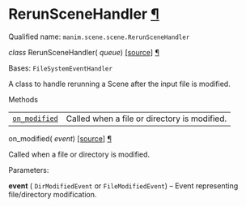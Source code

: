 # RerunSceneHandler [¶](https://docs.manim.community/en/stable/reference/manim.scene.scene.RerunSceneHandler.html\#rerunscenehandler "Link to this heading")

Qualified name: `manim.scene.scene.RerunSceneHandler`

_class_ RerunSceneHandler( _queue_) [\[source\]](https://docs.manim.community/en/stable/_modules/manim/scene/scene.html#RerunSceneHandler) [¶](https://docs.manim.community/en/stable/reference/manim.scene.scene.RerunSceneHandler.html#manim.scene.scene.RerunSceneHandler "Link to this definition")

Bases: `FileSystemEventHandler`

A class to handle rerunning a Scene after the input file is modified.

Methods

|     |     |
| --- | --- |
| [`on_modified`](https://docs.manim.community/en/stable/reference/manim.scene.scene.RerunSceneHandler.html#manim.scene.scene.RerunSceneHandler.on_modified "manim.scene.scene.RerunSceneHandler.on_modified") | Called when a file or directory is modified. |

on\_modified( _event_) [\[source\]](https://docs.manim.community/en/stable/_modules/manim/scene/scene.html#RerunSceneHandler.on_modified) [¶](https://docs.manim.community/en/stable/reference/manim.scene.scene.RerunSceneHandler.html#manim.scene.scene.RerunSceneHandler.on_modified "Link to this definition")

Called when a file or directory is modified.

Parameters:

**event** ( `DirModifiedEvent` or `FileModifiedEvent`) – Event representing file/directory modification.
